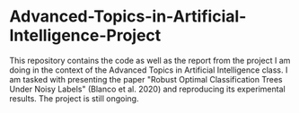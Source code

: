 # Advanced-Topics-in-Artificial-Intelligence-Project
This repository contains the code as well as the report from the project I am doing in the context of the Advanced Topics in Artificial Intelligence class. I am tasked with presenting the paper "Robust Optimal Classification Trees Under Noisy Labels" (Blanco et al. 2020) and reproducing its experimental results. The project is still ongoing.
